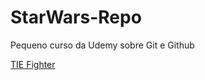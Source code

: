 # StarWars-Repo
Pequeno curso da Udemy sobre Git e Github

[TIE Fighter](Arthurdp.github.com/Arthurdp/StarWars-Repo/edit/master/TIE_Fighter_DICE.png)
